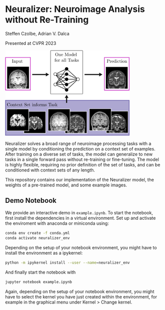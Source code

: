 # Neuralizer: Neuroimage Analysis without Re-Training

Steffen Czolbe, Adrian V. Dalca

Presented at CVPR 2023

<img src="img/graphical_abstract.png"  width="400" >

Neuralizer solves a broad range of neuroimage processing tasks with a single model by conditioning the prediction on a context set of examples. After training on a diverse set of tasks, the model can generalize to new tasks in a single forward pass without re-training or fine-tuning. The model is highly flexible, requiring no prior definition of the set of tasks, and can be conditioned with context sets of any length.

This repository contains our implementation of the Neuralizer model, the weights of a pre-trained model, and some example images.

## Demo Notebook

We provide an interactive demo in `example.ipynb`. To start the notebook, first install the dependencies in a virtual environment. Set up and activate the enviroment with anaconda or miniconda using:

```bash
conda env create -f conda.yml
conda activate neuralizer_env
```

Depending on the setup of your notebook environment, you might have to install the environment as a ipykernel:

```bash
python -m ipykernel install --user --name=neuralizer_env
```

And finally start the notebook with

```bash
jupyter notebook example.ipynb
```

Again, depending on the setup of your notebook environment, you might have to select the kernel you have just created within the environment, for example in the graphical menu under Kernel > Change kernel.
